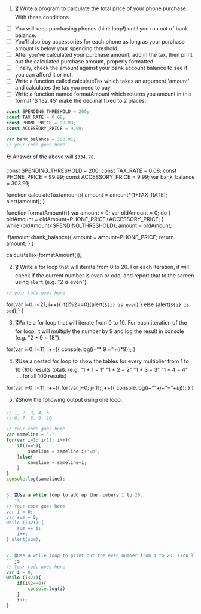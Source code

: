 1. 🎖 Write a program to calculate the total price of your phone purchase. With these conditions
 * [ ] You will keep purchasing phones (hint: loop!) until you run out of bank balance.
 * [ ] You'll also buy accessories for each phone as long as your purchase amount is below your spending threshold.
 * [ ] After you've calculated your purchase amount, add in the tax, then print out the calculated purchase amount, properly formatted.
 * [ ] Finally, check the amount against your bank account balance to see if you can afford it or not.
 * [ ] Write a function called calculateTax which takes an argument 'amount' and calculates the tax you need to pay.
 * [ ] Write a function named formatAmount which returns you amount in this format '$ 132.45' make the decimal fixed to 2 places.
```js
const SPENDING_THRESHOLD = 200;
const TAX_RATE = 0.08;
const PHONE_PRICE = 99.99;
const ACCESSORY_PRICE = 9.99;

var bank_balance = 303.91;
// your code goes here
```
 ⛑ Answer of the above will `$334.76`.

const SPENDING_THRESHOLD = 200;
const TAX_RATE = 0.08;
const PHONE_PRICE = 99.99;
const ACCESSORY_PRICE = 9.99;
var bank_balance = 303.91;

function calculateTax(amount){
    amount = amount*(1+TAX_RATE);
    alert(amount);
}

function formatAmount(){
    var amount = 0;
    var oldAmount = 0;
    do {
  oldAmount = oldAmount+PHONE_PRICE+ACCESSORY_PRICE;
 }  
 while (oldAmount<SPENDING_THRESHOLD);
 amount = oldAmount;
 
 if(amount<bank_balance){
    amount = amount+PHONE_PRICE;
    return amount;
}
}

calculateTax(formatAmount());

2. 🎖 Write a for loop that will iterate from 0 to 20. For each iteration, it will check if the current number is even or odd, and report that to the screen using `alert` (e.g. "2 is even").
```js
// your code goes here
```
for(var i=0; i<21; i++){
    if(i%2==0){alert(`${i} is even`);}
    else {alert(`${i} is odd`);}
}

3. 🎖Write a for loop that will iterate from 0 to 10. For each iteration of the for loop, it will multiply the number by 9 and log the result in console (e.g. "2 * 9 = 18").

for(var i=0; i<11; i++){
    console.log(i+"* 9 ="+(i*9));
}


4. 🎖Use a nested for loop to show the tables for every multiplier from 1 to 10 (100 results total).
(e.g.
"1 * 1 = 1"
"1 * 2 = 2"
"1 * 3 = 3"
"1 * 4 = 4"
.... for all 100 results)

for(var i=0; i<11; i++){
    for(var j=0; j<11; j++){
        console.log(i+"*"+j+"="+(i*j));
    }
}


5. 🎖Show the following output using one loop.
```js
// 1, 2, 3, 4, 5
// 6, 7, 8, 9, 10

// Your code goes here
var sameline = ",";
for(var i=1; i<11; i++){
    if(i==5){
        sameline = sameline+i+"\n";
    }else{
        sameline = sameline+i;
    }
}
console.log(sameline);


6. 🎖Use a while loop to add up the numbers 1 to 20.
```js
// Your code goes here
var i = 0;
var sum = 0;
while (i<21) {
    sum += i;
    i++;
} alert(sum);


7. 🎖Use a while loop to print out the even number from 1 to 20. (You'll need Modulus for this. And an IF Statement.)
```js
// Your code goes here
var i = 0;
while (i<21){
    if(i%2==0){
        console.log(i)
    }
    i++;
}
